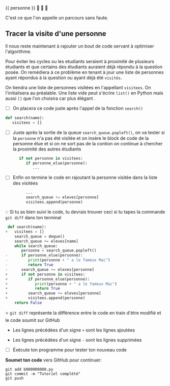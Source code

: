 {{ personne }} :tada: :tada: :tada: 

C'est ce que l'on appelle un parcours sans faute.

## Tracer la visite d'une personne

Il nous reste maintenant à rajouter un bout de code servant à optimiser l'algorithme.

Pour éviter les cycles ou les etudiants seraient à proximité de plusieurs étudiants et que certains des étudiants auraient déjà répondu à la question posée. On remédiera à ce problème en tenant à jour une liste de personnes ayant répondus à la question ou ayant déjà été `visités`.

On tiendra une liste de personnes visitées en l'appellant `visitees`. On l'initialisera au préalable. Une liste vide peut s'écrire `list()` en Python mais aussi `[]` que l'on choisira car plus élégant . 

- [ ]   On placera ce code juste après l'appel de la fonction `search()`

```python
def search(name):
   visitees = []
```

- [ ]  Juste après la sortie de la queue `search_queue.popleft()`, on va tester si la `personne` n'a pas été visitée et on insère le block de code de la personne élue et si on ne sort pas de la contion on continue à chercher la proximité des autres étudiants

```python
      if not personne in visitees:
         if personne_elue(personne):
            ...
```

- [ ]  Enfin on termine le code en rajoutant la personne visitée dans la liste des visitées

```python
         ...
         search_queue += eleves[personne]
         visitees.append(personne)
```

:bulb: Si tu as bien suivi le code, tu devrais trouver ceci si tu tapes la commande `git diff` dans ton terminal

```python
 def search(name):
+   visitees = []
    search_queue = deque()
    search_queue += eleves[name]
    while search_queue:
       personne = search_queue.popleft()
-      if personne_elue(personne):
-         print(personne + " a le fameux Mac")
-         return True
-      search_queue += eleves[personne]
+      if not personne in visitees:
+         if personne_elue(personne):
+            print(personne + " a le fameux Mac")
+            return True
+         search_queue += eleves[personne]
+         visitees.append(personne)
    return False
```

:star:  `git diff` représente la différence entre le code en train d'ètre modifié et le code soumit sur GitHub

* Les lignes précédées d'un signe `+` sont les lignes ajoutées

* Les lignes précédées d'un signe `-` sont les lignes supprimées

- [ ]  Éxécute ton programme pour tester ton nouveau code

**Soumet ton code** vers GitHub pour continuer:
```
git add b000000000.py
git commit -m "Tutoriel complété"
git push
```
